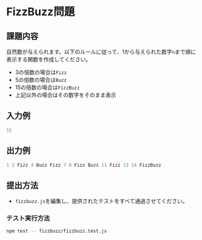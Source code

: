 # FizzBuzz問題

## 課題内容
自然数が与えられます。以下のルールに従って、1から与えられた数字`n`まで順に表示する関数を作成してください。

- 3の倍数の場合は`Fizz`
- 5の倍数の場合は`Buzz`
- 15の倍数の場合は`FizzBuzz`
- 上記以外の場合はその数字をそのまま表示

## 入力例

```js
15
```

## 出力例

```js
1 2 Fizz 4 Buzz Fizz 7 8 Fizz Buzz 11 Fizz 13 14 FizzBuzz
```

## 提出方法
- `fizzbuzz.js`を編集し、提供されたテストをすべて通過させてください。

### テスト実行方法

```bash
npm test -- fizzbuzz/fizzbuzz.test.js
```
